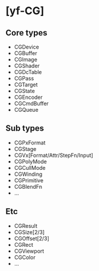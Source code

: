 [yf-CG]
=======


Core types
----------
- CGDevice
- CGBuffer
- CGImage
- CGShader
- CGDcTable
- CGPass
- CGTarget
- CGState
- CGEncoder
- CGCmdBuffer
- CGQueue


Sub types
---------
- CGPxFormat
- CGStage
- CGVx[Format/Attr/StepFn/Input]
- CGPolyMode
- CGCullMode
- CGWinding
- CGPrimitive
- CGBlendFn
- ...


Etc
---
- CGResult
- CGSize[2/3]
- CGOffset[2/3]
- CGRect
- CGViewport
- CGColor
- ...
